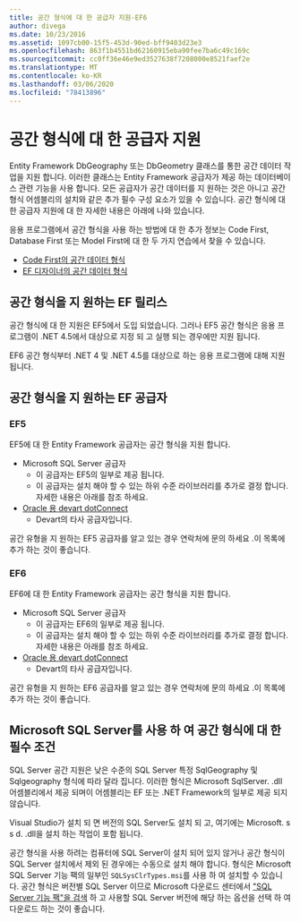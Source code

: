 ```yaml
---
title: 공간 형식에 대 한 공급자 지원-EF6
author: divega
ms.date: 10/23/2016
ms.assetid: 1097cb00-15f5-453d-90ed-bff9403d23e3
ms.openlocfilehash: 863f1b4551bd62160915eba90fee7ba6c49c169c
ms.sourcegitcommit: cc0ff36e46e9ed3527638f7208000e8521faef2e
ms.translationtype: MT
ms.contentlocale: ko-KR
ms.lasthandoff: 03/06/2020
ms.locfileid: "78413896"
---
```

# <a name="provider-support-for-spatial-types"></a>공간 형식에 대 한 공급자 지원
Entity Framework DbGeography 또는 DbGeometry 클래스를 통한 공간 데이터 작업을 지원 합니다. 이러한 클래스는 Entity Framework 공급자가 제공 하는 데이터베이스 관련 기능을 사용 합니다. 모든 공급자가 공간 데이터를 지 원하는 것은 아니고 공간 형식 어셈블리의 설치와 같은 추가 필수 구성 요소가 있을 수 있습니다. 공간 형식에 대 한 공급자 지원에 대 한 자세한 내용은 아래에 나와 있습니다.  

응용 프로그램에서 공간 형식을 사용 하는 방법에 대 한 추가 정보는 Code First, Database First 또는 Model First에 대 한 두 가지 연습에서 찾을 수 있습니다.  

- [Code First의 공간 데이터 형식](~/ef6/modeling/code-first/data-types/spatial.md)  
- [EF 디자이너의 공간 데이터 형식](~/ef6/modeling/designer/data-types/spatial.md)  

## <a name="ef-releases-that-support-spatial-types"></a>공간 형식을 지 원하는 EF 릴리스  

공간 형식에 대 한 지원은 EF5에서 도입 되었습니다. 그러나 EF5 공간 형식은 응용 프로그램이 .NET 4.5에서 대상으로 지정 되 고 실행 되는 경우에만 지원 됩니다.  

EF6 공간 형식부터 .NET 4 및 .NET 4.5를 대상으로 하는 응용 프로그램에 대해 지원 됩니다.  

## <a name="ef-providers-that-support-spatial-types"></a>공간 형식을 지 원하는 EF 공급자  

### <a name="ef5"></a>EF5  

EF5에 대 한 Entity Framework 공급자는 공간 형식을 지원 합니다.  

- Microsoft SQL Server 공급자  
    - 이 공급자는 EF5의 일부로 제공 됩니다.  
    - 이 공급자는 설치 해야 할 수 있는 하위 수준 라이브러리를 추가로 결정 합니다. 자세한 내용은 아래를 참조 하세요.  
- [Oracle 용 devart dotConnect](https://www.devart.com/dotconnect/oracle/)  
    - Devart의 타사 공급자입니다.  

공간 유형을 지 원하는 EF5 공급자를 알고 있는 경우 연락처에 문의 하세요 .이 목록에 추가 하는 것이 좋습니다.  

### <a name="ef6"></a>EF6  

EF6에 대 한 Entity Framework 공급자는 공간 형식을 지원 합니다.  

- Microsoft SQL Server 공급자  
    - 이 공급자는 EF6의 일부로 제공 됩니다.  
    - 이 공급자는 설치 해야 할 수 있는 하위 수준 라이브러리를 추가로 결정 합니다. 자세한 내용은 아래를 참조 하세요.  
- [Oracle 용 devart dotConnect](https://www.devart.com/dotconnect/oracle/)  
    - Devart의 타사 공급자입니다.  

공간 유형을 지 원하는 EF6 공급자를 알고 있는 경우 연락처에 문의 하세요 .이 목록에 추가 하는 것이 좋습니다.  

## <a name="prerequisites-for-spatial-types-with-microsoft-sql-server"></a>Microsoft SQL Server를 사용 하 여 공간 형식에 대 한 필수 조건  

SQL Server 공간 지원은 낮은 수준의 SQL Server 특정 SqlGeography 및 Sqlgeography 형식에 따라 달라 집니다. 이러한 형식은 Microsoft SqlServer. .dll 어셈블리에서 제공 되며이 어셈블리는 EF 또는 .NET Framework의 일부로 제공 되지 않습니다.  

Visual Studio가 설치 되 면 버전의 SQL Server도 설치 되 고, 여기에는 Microsoft. s s d. .dll을 설치 하는 작업이 포함 됩니다.  

공간 형식을 사용 하려는 컴퓨터에 SQL Server이 설치 되어 있지 않거나 공간 형식이 SQL Server 설치에서 제외 된 경우에는 수동으로 설치 해야 합니다. 형식은 Microsoft SQL Server 기능 팩의 일부인 `SQLSysClrTypes.msi`를 사용 하 여 설치할 수 있습니다. 공간 형식은 버전별 SQL Server 이므로 Microsoft 다운로드 센터에서 ["SQL Server 기능 팩"을 검색](https://www.microsoft.com/search/result.aspx?q=sql+server+feature+pack) 하 고 사용할 SQL Server 버전에 해당 하는 옵션을 선택 하 여 다운로드 하는 것이 좋습니다.
